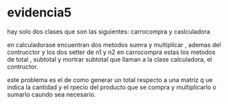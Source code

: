 # evidencia5

hay solo dos clases que son las siguientes: carrocompra y caslculadora

en calculadorase encuentran dos metodos sumra y multiplicar , ademas del contrucctor y los dos setter de n1 y n2
en carrocompra estas los metodos de total , subtotal y mortrar subtotal que llaman a la clase calculadora, el contructor.

este problema es el de como generar un total respecto a una matriz q  ue indica la cantidad y el rpecio del producto que se compra y multiplicarlo o sumarlo caundo sea necesario.
